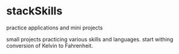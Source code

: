 # stackSkills
practice applications and mini projects


small projects practicing various skills and languages. 
start withing conversion of Kelvin to Fahrenheit.
